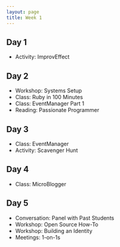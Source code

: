 ```yaml
---
layout: page
title: Week 1
---
```


## Day 1

* Activity: ImprovEffect

## Day 2

* Workshop: Systems Setup
* Class: Ruby in 100 Minutes
* Class: EventManager Part 1
* Reading: Passionate Programmer

## Day 3

* Class: EventManager
* Activity: Scavenger Hunt

## Day 4

* Class: MicroBlogger

## Day 5

* Conversation: Panel with Past Students
* Workshop: Open Source How-To
* Workshop: Building an Identity
* Meetings: 1-on-1s
